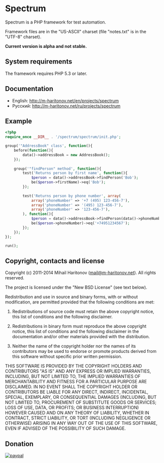 # Spectrum
Spectrum is a PHP framework for test automation.

Framework files are in the "US-ASCII" charset (file "notes.txt" is in the "UTF-8" charset).

**Current version is alpha and not stable.**

## System requirements
The framework requires PHP 5.3 or later.

## Documentation
  - English: http://m-haritonov.net/en/projects/spectrum
  - Русский: http://m-haritonov.net/ru/projects/spectrum

## Example
```php
<?php
require_once __DIR__ . '/spectrum/spectrum/init.php';

group('"AddressBook" class', function(){
	before(function(){
		data()->addressBook = new AddressBook();
	});
	
	group('"findPerson" method', function(){
		test('Returns person by first name', function(){
			$person = data()->addressBook->findPerson('Bob');
			be($person->firstName)->eq('Bob');
		});
	
		test('Returns person by phone number', array(
			array('phoneNumber' => '+7 (495) 123-456-7'),
			array('phoneNumber' => '(495) 123-456-7'),
			array('phoneNumber' => '123-456-7'),
		), function(){
			$person = data()->addressBook->findPerson(data()->phoneNumber);
			be($person->phoneNumber)->eq('+74951234567');
		});
	});
});

run();
```

## Copyright, contacts and license
Copyright (c) 2011-2014 Mihail Haritonov (<mail@m-haritonov.net>). All rights reserved.

The project is licensed under the "New BSD License" (see text below).

Redistribution and use in source and binary forms, with or without modification,
are permitted provided that the following conditions are met:

1. Redistributions of source code must retain the above copyright notice, this
   list of conditions and the following disclaimer.

2. Redistributions in binary form must reproduce the above copyright notice,
   this list of conditions and the following disclaimer in the documentation
   and/or other materials provided with the distribution.

3. Neither the name of the copyright holder nor the names of its contributors
   may be used to endorse or promote products derived from this software without
   specific prior written permission.

THIS SOFTWARE IS PROVIDED BY THE COPYRIGHT HOLDERS AND CONTRIBUTORS "AS IS" AND
ANY EXPRESS OR IMPLIED WARRANTIES, INCLUDING, BUT NOT LIMITED TO, THE IMPLIED
WARRANTIES OF MERCHANTABILITY AND FITNESS FOR A PARTICULAR PURPOSE ARE
DISCLAIMED. IN NO EVENT SHALL THE COPYRIGHT HOLDER OR CONTRIBUTORS BE LIABLE FOR
ANY DIRECT, INDIRECT, INCIDENTAL, SPECIAL, EXEMPLARY, OR CONSEQUENTIAL DAMAGES
(INCLUDING, BUT NOT LIMITED TO, PROCUREMENT OF SUBSTITUTE GOODS OR SERVICES;
LOSS OF USE, DATA, OR PROFITS; OR BUSINESS INTERRUPTION) HOWEVER CAUSED AND ON
ANY THEORY OF LIABILITY, WHETHER IN CONTRACT, STRICT LIABILITY, OR TORT
(INCLUDING NEGLIGENCE OR OTHERWISE) ARISING IN ANY WAY OUT OF THE USE OF THIS
SOFTWARE, EVEN IF ADVISED OF THE POSSIBILITY OF SUCH DAMAGE.

## Donation
[![paypal](https://www.paypalobjects.com/en_US/i/btn/btn_donateCC_LG.gif)](mail@m-haritonov.net)
